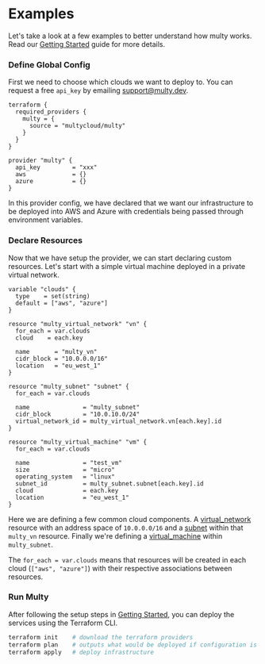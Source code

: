 # Examples

Let's take a look at a few examples to better understand how multy works. Read our [Getting Started](getting-started) guide for more details.

### Define Global Config

First we need to choose which clouds we want to deploy to. You can request a free `api_key` by emailing support@multy.dev.

```hcl
terraform {
  required_providers {
    multy = {
      source = "multycloud/multy"
    }
  }
}

provider "multy" {
  api_key         = "xxx"
  aws             = {}
  azure           = {}
}
```

In this provider config, we have declared that we want our infrastructure to be deployed into AWS and Azure with credentials being passed through environment variables.

### Declare Resources

Now that we have setup the provider, we can start declaring custom resources. Let's start with a simple virtual
machine deployed in a private virtual network.

```hcl
variable "clouds" {
  type    = set(string)
  default = ["aws", "azure"]
}

resource "multy_virtual_network" "vn" {
  for_each = var.clouds
  cloud    = each.key

  name       = "multy_vn"
  cidr_block = "10.0.0.0/16"
  location   = "eu_west_1"
}

resource "multy_subnet" "subnet" {
  for_each = var.clouds

  name               = "multy_subnet"
  cidr_block         = "10.0.10.0/24"
  virtual_network_id = multy_virtual_network.vn[each.key].id
}

resource "multy_virtual_machine" "vm" {
  for_each = var.clouds
 
  name               = "test_vm"
  size               = "micro"
  operating_system   = "linux"
  subnet_id          = multy_subnet.subnet[each.key].id
  cloud              = each.key
  location           = "eu_west_1"
}
```

Here we are defining a few common cloud components. A [virtual_network](#) resource with
an address space of `10.0.0.0/16` and a [subnet](#) within that `multy_vn` resource. Finally
we're defining a [virtual_machine](#) within `multy_subnet`.

The `for_each = var.clouds` means that resources will be created in each cloud (`["aws", "azure"]`) with their respective associations between resources.

### Run Multy

After following the setup steps in [Getting Started](getting-started), you can deploy the services using the Terraform CLI.

```bash
terraform init    # download the terraform providers 
terraform plan    # outputs what would be deployed if configuration is applied
terraform apply   # deploy infrastructure
```
